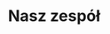---
title: "Nasz zespół"
description: "this is meta description"
draft: false
bg_image: "images/230.jpg"
button:
    enable: true
    link: publications
    label: Publikacje
---